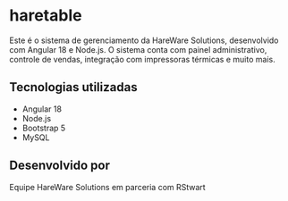 # haretable

Este é o sistema de gerenciamento da HareWare Solutions, desenvolvido com Angular 18 e Node.js. O sistema conta com painel administrativo, controle de vendas, integração com impressoras térmicas e muito mais.

## Tecnologias utilizadas

- Angular 18
- Node.js
- Bootstrap 5
- MySQL

## Desenvolvido por
Equipe HareWare Solutions em parceria com RStwart
